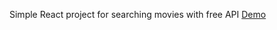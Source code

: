 Simple React project for searching movies with free API
[Demo](https://kovalvladik.github.io/movies/)
